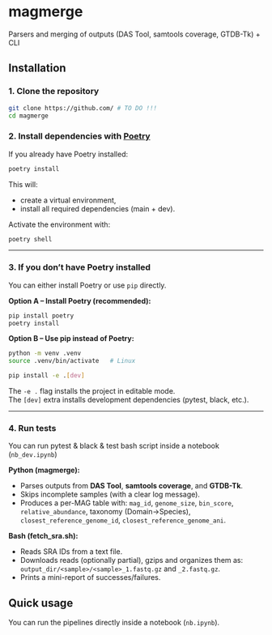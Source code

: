 # magmerge

Parsers and merging of outputs (DAS Tool, samtools coverage, GTDB-Tk) + CLI

## Installation

### 1. Clone the repository
```bash
git clone https://github.com/ # TO DO !!!
cd magmerge
```

### 2. Install dependencies with [Poetry](https://python-poetry.org/docs/#installation)
If you already have Poetry installed:
```bash
poetry install
```

This will:
- create a virtual environment,
- install all required dependencies (main + dev).

Activate the environment with:
```bash
poetry shell
```

---

### 3. If you don’t have Poetry installed

You can either install Poetry or use `pip` directly.

**Option A – Install Poetry (recommended):**
```bash
pip install poetry
poetry install
```

**Option B – Use pip instead of Poetry:**
```bash
python -m venv .venv
source .venv/bin/activate   # Linux 

pip install -e .[dev]
```

The `-e .` flag installs the project in editable mode.  
The `[dev]` extra installs development dependencies (pytest, black, etc.).

---

### 4. Run tests
You can run pytest & black & test bash script inside a notebook (`nb_dev.ipynb`)

**Python (magmerge):**
- Parses outputs from **DAS Tool**, **samtools coverage**, and **GTDB-Tk**.
- Skips incomplete samples (with a clear log message).
- Produces a per-MAG table with: `mag_id`, `genome_size`, `bin_score`, `relative_abundance`,
  taxonomy (Domain→Species), `closest_reference_genome_id`, `closest_reference_genome_ani`.

**Bash (fetch_sra.sh):**
- Reads SRA IDs from a text file.
- Downloads reads (optionally partial), gzips and organizes them as:
  `output_dir/<sample>/<sample>_1.fastq.gz` and `_2.fastq.gz`.
- Prints a mini-report of successes/failures.

## Quick usage

You can run the pipelines directly inside a notebook (`nb.ipynb`).